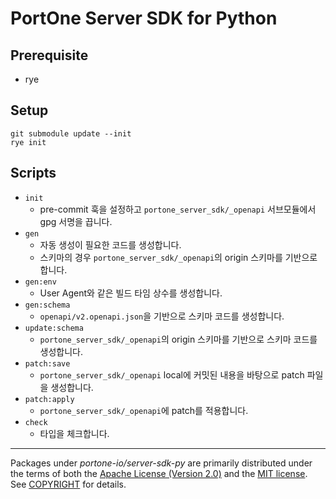 # PortOne Server SDK for Python

## Prerequisite

- rye

## Setup

```
git submodule update --init
rye init
```

## Scripts

- `init`
  - pre-commit 훅을 설정하고 `portone_server_sdk/_openapi` 서브모듈에서 gpg 서명을 끕니다.
- `gen`
  - 자동 생성이 필요한 코드를 생성합니다.
  - 스키마의 경우 `portone_server_sdk/_openapi`의 origin 스키마를 기반으로 합니다.
- `gen:env`
  - User Agent와 같은 빌드 타임 상수를 생성합니다.
- `gen:schema`
  - `openapi/v2.openapi.json`을 기반으로 스키마 코드를 생성합니다.
- `update:schema`
  - `portone_server_sdk/_openapi`의 origin 스키마를 기반으로 스키마 코드를 생성합니다.
- `patch:save`
  - `portone_server_sdk/_openapi` local에 커밋된 내용을 바탕으로 patch 파일을 생성합니다.
- `patch:apply`
  - `portone_server_sdk/_openapi`에 patch를 적용합니다.
- `check`
  - 타입을 체크합니다.

---

Packages under _portone-io/server-sdk-py_ are primarily distributed under the terms of
both the [Apache License (Version 2.0)] and the [MIT license]. See [COPYRIGHT]
for details.

[MIT license]: LICENSE-MIT
[Apache License (Version 2.0)]: LICENSE-APACHE
[COPYRIGHT]: COPYRIGHT
